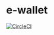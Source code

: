 # e-wallet

[![CircleCI](https://dl.circleci.com/status-badge/img/gh/IT-School-Lucian/e-wallet/tree/master.svg?style=svg)](https://dl.circleci.com/status-badge/redirect/gh/IT-School-Lucian/e-wallet/tree/master)
